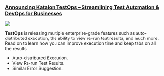 ### [Announcing Katalon TestOps – Streamlining Test Automation & DevOps for Businesses](https://www.katalon.com/resources-center/blog/testops-streamline-test-automation-devops/)

  <img src="https://d1h3p5fzmizjvp.cloudfront.net/wp-content/uploads/2021/07/Announcing-Katalon-TestOps-%E2%80%93-Streamlining-Test-Automation-DevOps-for-Businesses.png">

**TestOps** is releasing multiple enterprise-grade features such as auto-distributed execution, the ability to view re-run test results, and much more. Read on to learn how you can improve execution time and keep tabs on all the results.

* Auto-distributed Execution.
* View Re-run Test Results.
* Similar Error Suggestion.
